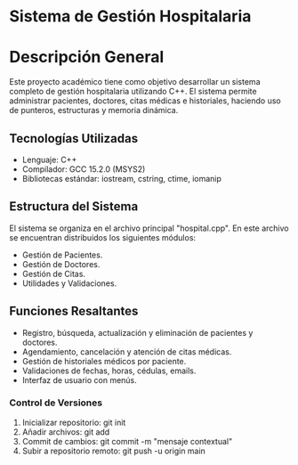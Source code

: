 # Sistema de Gestión Hospitalaria

# Descripción General
Este proyecto académico tiene como objetivo desarrollar un sistema completo de gestión hospitalaria utilizando C++. El sistema permite administrar pacientes, doctores, citas médicas e historiales, haciendo uso de punteros, estructuras y memoria dinámica. 

## Tecnologías Utilizadas
- Lenguaje: C++ 
- Compilador: GCC 15.2.0 (MSYS2)
- Bibliotecas estándar: iostream, cstring, ctime, iomanip

## Estructura del Sistema
El sistema se organiza en el archivo principal "hospital.cpp". En este archivo se encuentran distribuidos los siguientes módulos:
- Gestión de Pacientes.
- Gestión de Doctores.
- Gestión de Citas.
- Utilidades y Validaciones.

## Funciones Resaltantes
- Registro, búsqueda, actualización y eliminación de pacientes y doctores.
- Agendamiento, cancelación y atención de citas médicas.
- Gestión de historiales médicos por paciente.
- Validaciones de fechas, horas, cédulas, emails.
- Interfaz de usuario con menús.

### Control de Versiones
1. Inicializar repositorio:
git init
2. Añadir archivos:
git add
3. Commit de cambios:
git commit -m  "mensaje contextual"
4. Subir a repositorio remoto:
git push -u origin main
